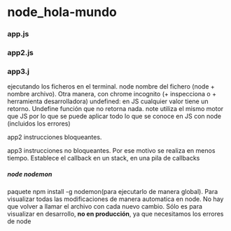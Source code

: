 # node_hola-mundo
<h3>app.js</h3>
<h3>app2.js</h3>
<h3>app3.j</h3>

<p>ejecutando los ficheros en el terminal. node nombre del fichero (node + nombre archivo). Otra manera, con chrome incognito (+ inspecciona o + herramienta desarrolladora) 
undefined: en JS cualquier valor tiene un retorno. Undefine función que no retorna nada.
note utiliza el mismo motor que JS por lo que se puede aplicar todo lo que se conoce en JS con node (incluidos los errores)
</p>
<p>app2 instrucciones bloqueantes.</p>
<p>app3 instrucciones no bloqueantes. Por ese motivo se realiza en menos tiempo. Establece el callback en un stack, en una pila de callbacks</p> 

<h5>node nodemon</h5>
<p>paquete npm install -g nodemon(para ejecutarlo de manera global). Para visualizar todas las modificaciones de manera automatica en node. No hay que volver a llamar el archivo con cada nuevo cambio. Sólo es para visualizar en desarrollo,<b> no en producción</b>, ya que necesitamos los errores de node</p>